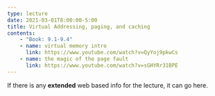 ```yaml
---
type: lecture
date: 2021-03-01T8:00:00-5:00
title: Virtual Addressing, paging, and caching
contents:
    - "Book: 9.1-9.4"
    - name: virtual memory intro
      link: https://www.youtube.com/watch?v=QyYoj9pkwCs
    - name: the magic of the page fault
      link: https://www.youtube.com/watch?v=sGHYRr31BPE
---
```


If there is any **extended** web based info for the lecture, it can go here.
